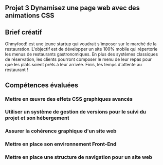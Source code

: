 
## Projet 3 Dynamisez une page web avec des animations CSS


## Brief créatif

Ohmyfood! est une jeune startup qui voudrait s'imposer sur le marché de la restauration.
L'objectif est de développer un site 100% mobile qui répertorie les menus de restaurants gastronomiques.
En plus des systèmes classiques de réservation, les clients pourront composer le menu de leur repas pour que les plats soient prêts à leur arrivée.
Finis, les temps d'attente au restaurant !


## Compétences évaluées

### Mettre en œuvre des effets CSS graphiques avancés
### Utiliser un système de gestion de versions pour le suivi du projet et son hébergement
### Assurer la cohérence graphique d'un site web
### Mettre en place son environnement Front-End
### Mettre en place une structure de navigation pour un site web


